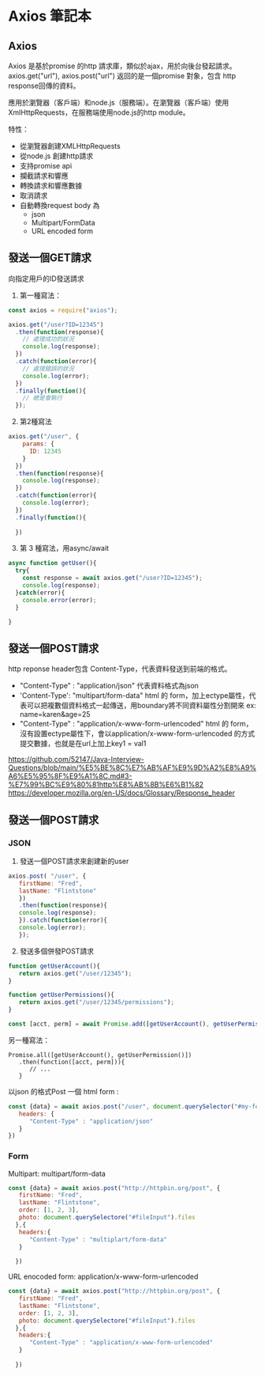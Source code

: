 # Axios 筆記本

## Axios
Axios 是基於promise 的http 請求庫，類似於ajax，用於向後台發起請求。   
axios.get("url"), axios.post("url") 返回的是一個promise 對象，包含 http response回傳的資料。   

應用於瀏覽器（客戶端）和node.js（服務端）。在瀏覽器（客戶端）使用XmlHttpRequests，在服務端使用node.js的http module。   

特性：
   - 從瀏覽器創建XMLHttpRequests
   - 從node.js 創建http請求
   - 支持promise api
   - 攔截請求和響應
   - 轉換請求和響應數據
   - 取消請求
   - 自動轉換request body 為
     - json
     - Multipart/FormData
     - URL encoded form

## 發送一個GET請求

向指定用戶的ID發送請求
1. 第一種寫法：
```javascript
const axios = require("axios");

axios.get("/user?ID=12345")
  .then(function(response){
    // 處理成功的狀況
    console.log(response); 
  })
  .catch(function(error){
    // 處理錯誤的狀況
    console.log(error); 
  })
  .finally(function(){
    // 總是會執行
  });
```
2. 第2種寫法
```javascript
axios.get("/user", {
    params: {
      ID: 12345
    }
  })
  .then(function(response){
    console.log(response);
  })
  .catch(function(error){
    console.log(error);
  })
  .finally(function(){
  
  })
  ```
3. 第 3 種寫法，用async/await


```javascript
async function getUser(){
  try{
    const response = await axios.get("/user?ID=12345");
    console.log(response);
  }catch(error){
    console.error(error);
  }

}
```
  
## 發送一個POST請求
http reponse header包含 Content-Type，代表資料發送到前端的格式。     
 - "Content-Type" : "application/json" 代表資料格式為json    
 - 'Content-Type': "multipart/form-data" html 的 form，加上ectype屬性，代表可以把複數個資料格式一起傳送，用boundary將不同資料屬性分割開來 ex: name=karen&age=25   
 - "Content-Type" : "application/x-www-form-urlencoded" html 的 form，沒有設置ectype屬性下，會以application/x-www-form-urlencoded 的方式提交數據，也就是在url上加上key1 = val1   


https://github.com/52147/Java-Interview-Questions/blob/main/%E5%BE%8C%E7%AB%AF%E9%9D%A2%E8%A9%A6%E5%95%8F%E9%A1%8C.md#3-%E7%99%BC%E9%80%81http%E8%AB%8B%E6%B1%82
https://developer.mozilla.org/en-US/docs/Glossary/Response_header

## 發送一個POST請求 

### JSON
1. 發送一個POST請求來創建新的user
```javascript
axios.post( "/user", {
   firstName: "Fred",
   lastName: "Flintstone"
   })
   .then(function(response){
   console.log(response);
   }).catch(function(error){
   console.log(error);
   });
```
2. 發送多個併發POST請求
```javascript
function getUserAccount(){
   return axios.get("/user/12345");
}

function getUserPermissions(){
   return axios.get("/user/12345/permissions");
}

const [acct, perm] = await Promise.add([getUserAccount(), getUserPermissions()]);

```
另一種寫法：
```
Promise.all([getUserAccount(), getUserPermission()])
   .then(function([acct, perm])){
      // ...
   }
```
以json 的格式Post 一個 html form :
```javascript
const {data} = await axios.post("/user", document.querySelector("#my-form"), {
   headers: {
      "Content-Type" : "application/json"
   }
})
```
### Form
Multipart: multipart/form-data
```javascript
const {data} = await axios.post("http://httpbin.org/post", {
   firstName: "Fred",
   lastName: "Flintstone",
   order: [1, 2, 3],
   photo: document.querySelectore("#fileInput").files
  },{
   headers:{
      "Content-Type" : "multiplart/form-data"
   }
  
  })
```

URL enocoded form: application/x-www-form-urlencoded
```javascript
const {data} = await axios.post("http://httpbin.org/post", {
   firstName: "Fred",
   lastName: "Flintstone",
   order: [1, 2, 3],
   photo: document.querySelectore("#fileInput").files
  },{
   headers:{
      "Content-Type" : "application/x-www-form-urlencoded"
   }
  
  })
```
